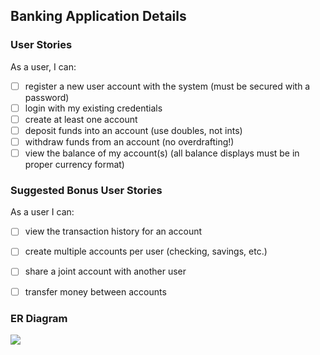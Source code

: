 ## Banking Application Details

### User Stories

As a user, I can:

-   [ ] register a new user account with the system (must be secured with a password)
-   [ ] login with my existing credentials
-   [ ] create at least one account
-   [ ] deposit funds into an account (use doubles, not ints)
-   [ ] withdraw funds from an account (no overdrafting!)
-   [ ] view the balance of my account(s) (all balance displays must be in proper currency format)

### Suggested Bonus User Stories

As a user I can:

-   [ ] view the transaction history for an account
-   [ ] create multiple accounts per user (checking, savings, etc.)
-   [ ] share a joint account with another user
-   [ ] transfer money between accounts


### ER Diagram
![](src/main/resources/ERD.png)
